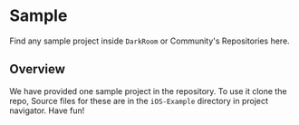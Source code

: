 # Sample

Find any sample project inside ``DarkRoom`` or Community's Repositories here.

## Overview

We have provided one sample project in the repository. To use it clone the repo, Source files for these are in the `iOS-Example` directory in project navigator. Have fun!

